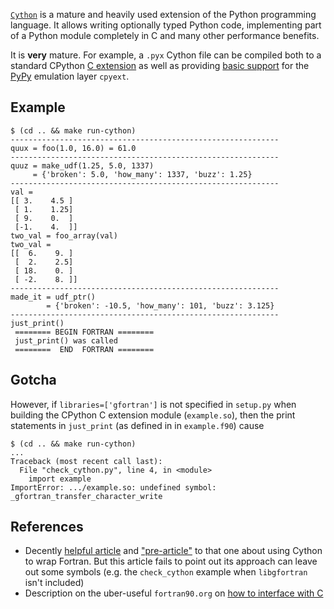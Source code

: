 [`Cython`][1] is a mature and heavily used extension of the Python
programming language. It allows writing optionally typed Python code,
implementing part of a Python module completely in C and many other
performance benefits.

It is **very** mature. For example, a `.pyx` Cython file can be compiled
both to a standard CPython [C extension][2] as well as providing
[basic support][3] for the [PyPy][4] emulation layer `cpyext`.

## Example

```
$ (cd .. && make run-cython)
------------------------------------------------------------
quux = foo(1.0, 16.0) = 61.0
------------------------------------------------------------
quuz = make_udf(1.25, 5.0, 1337)
     = {'broken': 5.0, 'how_many': 1337, 'buzz': 1.25}
------------------------------------------------------------
val =
[[ 3.    4.5 ]
 [ 1.    1.25]
 [ 9.    0.  ]
 [-1.    4.  ]]
two_val = foo_array(val)
two_val =
[[  6.    9. ]
 [  2.    2.5]
 [ 18.    0. ]
 [ -2.    8. ]]
------------------------------------------------------------
made_it = udf_ptr()
        = {'broken': -10.5, 'how_many': 101, 'buzz': 3.125}
------------------------------------------------------------
just_print()
 ======== BEGIN FORTRAN ========
 just_print() was called
 ========  END  FORTRAN ========
```

## Gotcha

However, if `libraries=['gfortran']` is not specified in `setup.py` when
building the CPython C extension module (`example.so`), then the print
statements in `just_print` (as defined in in `example.f90`) cause

```
$ (cd .. && make run-cython)
...
Traceback (most recent call last):
  File "check_cython.py", line 4, in <module>
    import example
ImportError: .../example.so: undefined symbol: _gfortran_transfer_character_write
```

## References

- Decently [helpful article][5] and ["pre-article"][6] to that one about
  using Cython to wrap Fortran. But this article fails to point out
  its approach can leave out some symbols (e.g. the `check_cython`
  example when `libgfortran` isn't included)
- Description on the uber-useful `fortran90.org` on
  [how to interface with C][7]

[1]: https://cython.readthedocs.io/
[2]: https://docs.python.org/3.6/extending/extending.html
[3]: https://cython.readthedocs.io/en/latest/src/userguide/pypy.html
[4]: https://pypy.org/
[5]: https://maurow.bitbucket.io/notes/calling_fortran_from_python.html
[6]: https://maurow.bitbucket.io/notes/calling_fortran_from_c.html
[7]: http://www.fortran90.org/src/best-practices.html#interfacing-with-c
